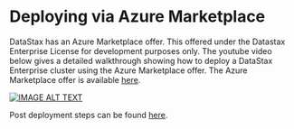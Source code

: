 # Deploying via Azure Marketplace

DataStax has an Azure Marketplace offer. This offered under the Datastax Enterprise License for development purposes only. The youtube video below gives a detailed walkthrough showing how to deploy a DataStax Enterprise cluster using the Azure Marketplace offer.  The Azure Marketplace offer is available [here](http://azure.microsoft.com/en-us/marketplace/partners/datastax/datastax-enterprisesingledc/).

[![IMAGE ALT TEXT](http://img.youtube.com/vi/_tBL7iwqBLY/0.jpg)](http://www.youtube.com/watch?v=_tBL7iwqBLY "Deploying DataStax wtih Azure Marketplace")

Post deployment steps can be found [here](postdeploy.md).
